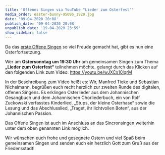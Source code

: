 ```yaml
---
title: 'Offenes Singen via YouTube "Lieder zum Osterfest"'
media_order: easter-bunny-95096_1920.jpg
date: '09-04-2020 20:08'
publish_date: '09-04-2020 20:08'
unpublish_date: '19-04-2020 23:59'
show_sidebar: false
---
```


Da das [erste Offene Singen](https://www.youtube.com/watch?v=oYnWWPVvThA&feature=youtu.be) so viel Freude gemacht hat, gibt es nun eine Osterfortsetzung.

Wer am **Ostersonntag um 19:30 Uhr** am gemeinsamen Singen zum Thema **„Lieder zum Osterfest“** teilnehmen möchte, gelangt durch das Klicken auf den folgenden Link zum Video: https://youtu.be/wJXCx10lqrM
 
In der Beschreibung zum Video heißt es:
Wir, Manfred Tieke und Sebastian Nichelmann, begrüßen euch recht herzlich zur zweiten Runde des digitalen, offenen Singens.
Es erklingen Osterlieder aus dem Johannischen Gesangbuch und dem Johannischen Chorliederbuch, ein von Rolf Zuckowski verfasstes Kinderlied, „Stups, der kleine Osterhase“ sowie die Lesung und das Abschlusslied, „Traget, ihr lichtvollen Boten“, aus der Johannischen Passion.

Das Offene Singen ist auch im Anschluss an das Sincronsingen weiterhin unter dem oben genannten Link  möglich.

Wir wünschen euch frohe und gesegnete Ostern und viel Spaß beim gemeinsamen Singen und senden euch ein herzlich Gott zum Gruß aus der Friedensstadt!